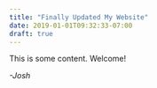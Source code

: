 ```yaml
---
title: "Finally Updated My Website"
date: 2019-01-01T09:32:33-07:00
draft: true
---
```


This is some content. Welcome!

*-Josh*

